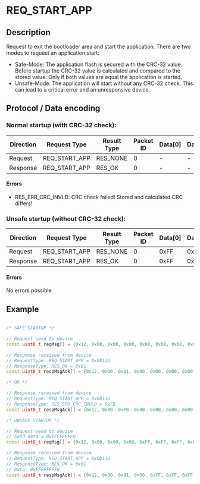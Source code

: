 # REQ_START_APP

## Description

Request to exit the bootloader area and start the application.
There are two modes to request an application start:
- Safe-Mode: The application flash is secured with the CRC-32 value. Before startup the CRC-32 value is calculated and compared to the stored value. Only if both values are equal the application is started.
- Unsafe-Mode: The application will start without any CRC-32 check. This can lead to a critical error and an unresponsive device.

## Protocol / Data encoding

### Normal startup (with CRC-32 check):

| Direction | Request Type | Result Type | Packet ID | Data[0] | Data[1] | Data[2] | Data [3] |
|-|-|-|-|-|-|-|-|
|Request|REQ_START_APP|RES_NONE|0|-|-|-|-|
|Response|REQ_START_APP|RES_OK|0|-|-|-|-|

#### Errors

- RES_ERR_CRC_INVLD: CRC check failed! Stored and calculated CRC differs!

### Unsafe startup (without CRC-32 check):

| Direction | Request Type | Result Type | Packet ID | Data[0] | Data[1] | Data[2] | Data [3] |
|-|-|-|-|-|-|-|-|
|Request|REQ_START_APP|RES_NONE|0|0xFF|0xFF|0xFF|0xFF|
|Response|REQ_START_APP|RES_OK|0|0xFF|0xFF|0xFF|0xFF|

#### Errors

No errors possible

## Example
 
```C++

/* SAFE STARTUP */

// Request send to device
const uint8_t reqMsg[] = {0x12, 0x00, 0x00, 0x00, 0x00, 0x00, 0x00, 0x00};

// Response received from device
// RequestType: REQ_START_APP = 0x0011U
// ResponseType: RES_OK = 0x01
const uint8_t respMsgAck[] = {0x12, 0x00, 0x01, 0x00, 0x00, 0x00, 0x00, 0x00};

/* OR */

// Response received from device
// RequestType: REQ_START_APP = 0x0011U
// ResponseType: RES_ERR_CRC_INVLD = 0xFB
const uint8_t respMsgAck[] = {0x12, 0x00, 0xFB, 0x00, 0x00, 0x00, 0x00, 0x00};

/* UNSAFE STARTUP */

// Request send to device
// Send data = 0xFFFFFFFFU
const uint8_t reqMsg[] = {0x12, 0x00, 0x00, 0x00, 0xFF, 0xFF, 0xFF, 0xFF};

// Response received from device
// RequestType: REQ_START_APP = 0x0011U
// ResponseType: RES_OK = 0x01
// Data: 0xFFFFFFFFU
const uint8_t respMsgAck[] = {0x12, 0x00, 0x01, 0x00, 0xFF, 0xFF, 0xFF, 0xFF};

```